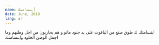 ```yaml
---
name: أبتسامتك
date: June, 2018
lang: ar
---
```


ابتسامتك
ك طوق صنع
من الياقوت
على يد جنود
ماتو و هم يحاربون
من اجل وطنهم
وما اجمل الوطن
الخلود
وابتسامتك
